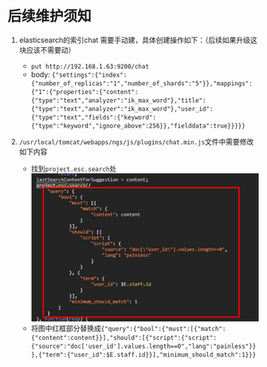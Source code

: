 # 后续维护须知

1. elasticsearch的索引chat 需要手动建，具体创建操作如下：（后续如果升级这块应该不需要动）
    - `put http://192.168.1.63:9200/chat`
    - body: `{"settings":{"index":{"number_of_replicas":"1","number_of_shards":"5"}},"mappings":{"1":{"properties":{"content":{"type":"text","analyzer":"ik_max_word"},"title":{"type":"text","analyzer":"ik_max_word"},"user_id":{"type":"text","fields":{"keyword":{"type":"keyword","ignore_above":256}},"fielddata":true}}}}}`

2. `/usr/local/tomcat/webapps/ngs/js/plugins/chat.min.js`文件中需要修改如下内容
    - 找到`project.esc.search`处
    ![Image](es-1.png)
    - 将图中红框部分替换成`{"query":{"bool":{"must":[{"match":{"content":content}}],"should":[{"script":{"script":{"source":"doc['user_id'].values.length==0","lang":"painless"}}},{"term":{"user_id":$E.staff.id}}],"minimum_should_match":1}}}`


